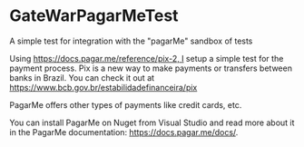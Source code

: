 # GateWarPagarMeTest
A simple test for integration with the "pagarMe" sandbox of tests

Using https://docs.pagar.me/reference/pix-2, I setup a simple test for the payment process. Pix is a new way to make payments or transfers between banks in Brazil. You can check it out at https://www.bcb.gov.br/estabilidadefinanceira/pix

PagarMe offers other types of payments like credit cards, etc.

You can install PagarMe on Nuget from Visual Studio and read more about it in the PagarMe documentation: https://docs.pagar.me/docs/.
